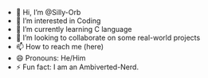 - 👋 Hi, I’m @Silly-Orb
- 👀 I’m interested in Coding
- 🌱 I’m currently learning C language
- 💞️ I’m looking to collaborate on some real-world projects
- 📫 How to reach me (here)
- 😄 Pronouns: He/Him
- ⚡ Fun fact: I am an Ambiverted-Nerd.

<!---
Silly-Orb/Silly-Orb is a ✨ special ✨ repository because its `README.md` (this file) appears on your GitHub profile.
You can click the Preview link to take a look at your changes.
--->
